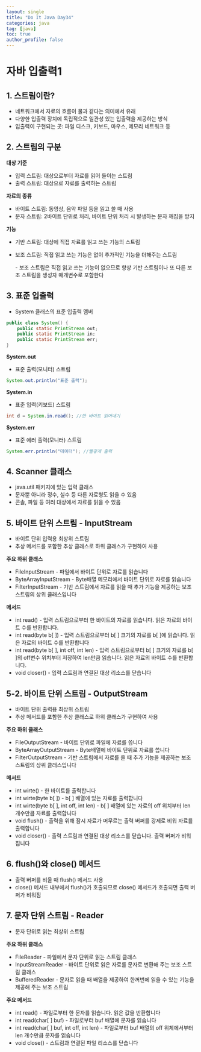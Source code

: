 ```yaml
---
layout: single
title: "Do It Java Day34"
categories: java
tag: [java]
toc: true
author_profile: false  
---
```

# 자바 입출력1

## 1. 스트림이란?

* 네트워크에서 자료의 흐름이 물과 같다는 의미에서 유래
* 다양한 입출력 장치에 독립적으로 일관성 있는 입출력을 제공하는 방식
* 입출력이 구현되는 곳: 파일 디스크, 키보드, 마우스, 메모리 네트워크 등



## 2. 스트림의 구분

**대상 기준**

* 입력 스트림: 대상으로부터 자료를 읽어 들이는 스트림
* 출력 스트림: 대상으로 자료를 출력하는 스트림

**자료의 종류**

* 바이트 스트림: 동영상, 음악 파일 등을 읽고 쓸 때 사용
* 문자 스트림: 2바이트 단위로 처리, 바이트 단위 처리 시 발생하는 문자 깨짐을 방지

**기능**

* 기반 스트림: 대상에 직접 자료를 읽고 쓰는 기능의 스트림

* 보조 스트림: 직접 읽고 쓰는 기능은 없이 추가적인 기능을 더해주는 스트림

  \- 보조 스트림은 직접 읽고 쓰는 기능이 없으므로 항상 기반 스트림이나 또 다른 보조 스트림을 생성자 매개변수로 포함한다



## 3. 표준 입출력

* System 클래스의 표준 입출력 멤버

```java
public class System() {
	public static PrintStream out;
	public static PrintStream in;
	public static PrintStream err;
}
```

**System.out**

* 표준 출력(모니터) 스트림

```java
System.out.println("표준 출력");
```

**System.in**

- 표준 입력(키보드) 스트림

```java
int d = System.in.read(); //한 바이트 읽어내기
```

**System.err**

* 표준 에러 출력(모니터) 스트림

```java
System.err.println("데이터"); //빨갛게 출력
```



## 4. Scanner 클래스

* java.util 패키지에 있는 입력 클래스
* 문자뿐 아니라 정수, 실수 등 다른 자료형도 읽을 수 있음
* 콘솔, 파일 등 여러 대상에서 자료를 읽을 수 있음



## 5. 바이트 단위 스트림 - InputStream

* 바이트 단위 입력용 최상위 스트림
* 추상 메서드를 포함한 추상 클래스로 하위 클래스가 구현하여 사용

**주요 하위 클래스**

* FileInputStream - 파일에서 바이트 단위로 자료를 읽습니다
* ByteArrayInputStream - Byte배열 메모리에서 바이트 단위로 자료를 읽습니다
* FilterInputStream - 기반 스트림에서 자료를 읽을 때 추가 기능을 제공하는 보조 스트림의 상위 클래스입니다

**메서드**

* int read() - 입력 스트림으로부터 한 바이트의 자료를 읽습니다. 읽은 자료의 바이트 수를 반환합니다.
* int read(byte b[ ]) - 입력 스트림으로부터 b[ ] 크기의 자료를 b[ ]에 읽습니다. 읽은 자료의 바이트 수를 반환합니다
* int read(byte b[ ], int off, int len) - 입력 스트림으로부터 b[ ] 크기의 자료를 b[ ]의 off변수 위치부터 저장하여 len만큼 읽습니다. 읽은 자료의 바이트 수를 반환합니다.
* void closer() - 입력 스트림과 연결된 대상 리소스를 닫습니다



## 5-2. 바이트 단위 스트림 - OutputStream

* 바이트 단위 출력용 최상위 스트림
* 추상 메서드를 포함한 추상 클래스로 하위 클래스가 구현하여 사용

**주요 하위 클래스**

* FileOutputStream - 바이트 단위로 파일에 자료를 씁니다
* ByteArrayOutputStream - Byte배열에 바이트 단위로 자료를 씁니다
* FilterOutputStream - 기반 스트림에서 자료를 쓸 때 추가 기능을 제공하는 보조 스트림의 상위 클래스입니다

**메서드**

* int wirte() - 한 바이트를 출력합니다
* int wirte(byte b[ ]) - b[ ] 배열에 있는 자료를 출력합니다
* int wirte(byte b[ ], int off, int len) - b[ ] 배열에 있는 자료의 off 위치부터 len 개수만큼 자료를 출력합니다
* void flush() - 출력을 위해 잠시 자료가 머무르는 출력 버퍼를 강제로 비워 자료를 출력합니다
* void closer() - 출력 스트림과 연결된 대상 리소스를 닫습니다. 출력 버퍼가 비워집니다



## 6. flush()와 close() 메서드

* 출력 버퍼를 비울 때 flush() 메서드 사용
* close() 메서드 내부에서 flush()가 호출되므로 close() 메서드가 호출되면 출력 버퍼가 비워짐



## 7. 문자 단위 스트림 - Reader

* 문자 단위로 읽는 최상위 스트림

**주요 하위 클래스**

* FileReader - 파일에서 문자 단위로 읽는 스트림 클래스
* InputStreamReader - 바이트 단위로 읽은 자료를 문자로 변환해 주는 보조 스트림 클래스
* BufferedReader - 문자로 읽을 때 배열을 제공하여 한꺼번에 읽을 수 있는 기능을 제공해 주는 보조 스트림

**주요 메서드**

* int read() - 파일로부터 한 문자를 읽습니다. 읽은 값을 반환합니다
* int read(char[ ] buf) - 파일로부터 buf 배열에 문자를 읽습니다
* int read(char[ ] buf, int off, int len) - 파일로부터 buf 배열의 off 위체에서부터 len 개수만큼 문자를 읽습니다
* void close() - 스트림과 연결된 파일 리소스를 닫습니다
